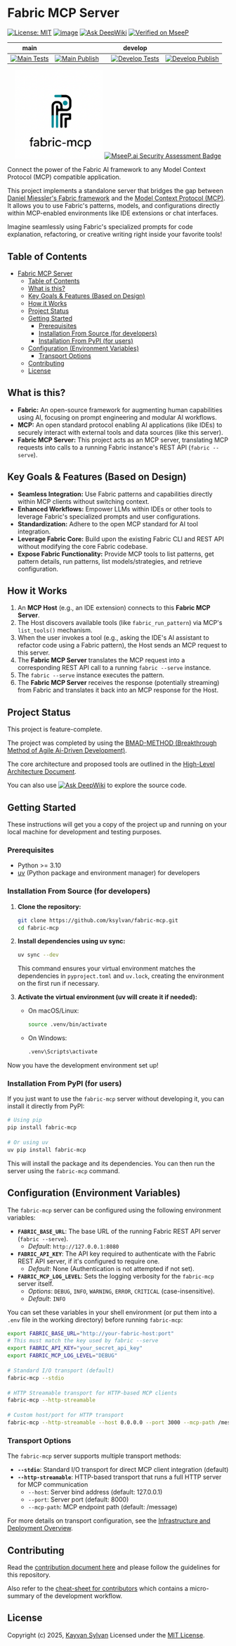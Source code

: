 # Fabric MCP Server

[![License: MIT][mit_license]][mit_license_link]
[![image](https://img.shields.io/pypi/v/fabric-mcp.svg)](https://pypi.python.org/pypi/fabric-mcp)
[![Ask DeepWiki](https://deepwiki.com/badge.svg)](https://deepwiki.com/ksylvan/fabric-mcp)
[![Verified on MseeP](https://mseep.ai/badge.svg)](https://mseep.ai/app/fca21713-c65c-42ee-b8fa-ce209466e70a)

| main  |   |  | develop  |   |
|:---:|:---:|:---:|:---:|:---:|
| [![Main Tests][main_tests]][main_tests_link] | [![Main Publish][main_publish]][main_publish_link] |  | [![Develop Tests][develop_tests]][develop_tests_link] | [![Develop Publish][develop_publish]][develop_publish_link] |

<div align="center">
<img src="https://github.com/ksylvan/fabric-mcp/blob/main/docs/logo.png?raw=true" alt="fabric-mcp logo" width="200" height="200">
<a href="https://mseep.ai/app/ksylvan-fabric-mcp"><img src="https://mseep.net/pr/ksylvan-fabric-mcp-badge.png" alt="MseeP.ai Security Assessment Badge" height="200"></a>
</div>

Connect the power of the Fabric AI framework to any Model Context Protocol (MCP) compatible application.

This project implements a standalone server that bridges the gap between [Daniel Miessler's Fabric framework][fabricGithubLink] and the [Model Context Protocol (MCP)][MCP]. It allows you to use Fabric's patterns, models, and configurations directly within MCP-enabled environments like IDE extensions or chat interfaces.

Imagine seamlessly using Fabric's specialized prompts for code explanation, refactoring, or creative writing right inside your favorite tools!

## Table of Contents

- [Fabric MCP Server](#fabric-mcp-server)
  - [Table of Contents](#table-of-contents)
  - [What is this?](#what-is-this)
  - [Key Goals \& Features (Based on Design)](#key-goals--features-based-on-design)
  - [How it Works](#how-it-works)
  - [Project Status](#project-status)
  - [Getting Started](#getting-started)
    - [Prerequisites](#prerequisites)
    - [Installation From Source (for developers)](#installation-from-source-for-developers)
    - [Installation From PyPI (for users)](#installation-from-pypi-for-users)
  - [Configuration (Environment Variables)](#configuration-environment-variables)
    - [Transport Options](#transport-options)
  - [Contributing](#contributing)
  - [License](#license)

## What is this?

- **Fabric:** An open-source framework for augmenting human capabilities using AI, focusing on prompt engineering and modular AI workflows.
- **MCP:** An open standard protocol enabling AI applications (like IDEs) to securely interact with external tools and data sources (like this server).
- **Fabric MCP Server:** This project acts as an MCP server, translating MCP requests into calls to a running Fabric instance's REST API (`fabric --serve`).

## Key Goals & Features (Based on Design)

- **Seamless Integration:** Use Fabric patterns and capabilities directly within MCP clients without switching context.
- **Enhanced Workflows:** Empower LLMs within IDEs or other tools to leverage Fabric's specialized prompts and user configurations.
- **Standardization:** Adhere to the open MCP standard for AI tool integration.
- **Leverage Fabric Core:** Build upon the existing Fabric CLI and REST API without modifying the core Fabric codebase.
- **Expose Fabric Functionality:** Provide MCP tools to list patterns, get pattern details, run patterns, list models/strategies, and retrieve configuration.

## How it Works

1. An **MCP Host** (e.g., an IDE extension) connects to this **Fabric MCP Server**.
2. The Host discovers available tools (like `fabric_run_pattern`) via MCP's `list_tools()` mechanism.
3. When the user invokes a tool (e.g., asking the IDE's AI assistant to refactor code using a Fabric pattern), the Host sends an MCP request to this server.
4. The **Fabric MCP Server** translates the MCP request into a corresponding REST API call to a running `fabric --serve` instance.
5. The `fabric --serve` instance executes the pattern.
6. The **Fabric MCP Server** receives the response (potentially streaming) from Fabric and translates it back into an MCP response for the Host.

## Project Status

This project is feature-complete.

The project was completed by using the [BMAD-METHOD (Breakthrough Method of Agile Ai-Driven Development)][bmad-method].

The core architecture and proposed tools are outlined in the [High-Level Architecture Document][architecture_doc].

You can also use [![Ask DeepWiki](https://deepwiki.com/badge.svg)](https://deepwiki.com/ksylvan/fabric-mcp) to explore the source code.

## Getting Started

These instructions will get you a copy of the project up and running on your local machine for development and testing purposes.

### Prerequisites

- Python >= 3.10
- [uv](https://github.com/astral-sh/uv) (Python package and environment manager) for developers

### Installation From Source (for developers)

1. **Clone the repository:**

   ```bash
   git clone https://github.com/ksylvan/fabric-mcp.git
   cd fabric-mcp
   ```

2. **Install dependencies using uv sync:**

   ```bash
   uv sync --dev
   ```

   This command ensures your virtual environment matches the dependencies in `pyproject.toml` and `uv.lock`, creating the environment on the first run if necessary.

3. **Activate the virtual environment (uv will create it if needed):**

   - On macOS/Linux:

     ```bash
     source .venv/bin/activate
     ```

   - On Windows:

     ```bash
     .venv\Scripts\activate
     ```

Now you have the development environment set up!

### Installation From PyPI (for users)

If you just want to use the `fabric-mcp` server without developing it, you can install it directly from PyPI:

```bash
# Using pip
pip install fabric-mcp

# Or using uv
uv pip install fabric-mcp
```

This will install the package and its dependencies. You can then run the server using the `fabric-mcp` command.

## Configuration (Environment Variables)

The `fabric-mcp` server can be configured using the following environment variables:

- **`FABRIC_BASE_URL`**: The base URL of the running Fabric REST API server (`fabric --serve`).
  - *Default*: `http://127.0.0.1:8080`
- **`FABRIC_API_KEY`**: The API key required to authenticate with the Fabric REST API server, if it's configured to require one.
  - *Default*: None (Authentication is not attempted if not set).
- **`FABRIC_MCP_LOG_LEVEL`**: Sets the logging verbosity for the `fabric-mcp` server itself.
  - *Options*: `DEBUG`, `INFO`, `WARNING`, `ERROR`, `CRITICAL` (case-insensitive).
  - *Default*: `INFO`

You can set these variables in your shell environment (or put them into a `.env` file in the working directory) before running `fabric-mcp`:

```bash
export FABRIC_BASE_URL="http://your-fabric-host:port"
# This must match the key used by fabric --serve
export FABRIC_API_KEY="your_secret_api_key"
export FABRIC_MCP_LOG_LEVEL="DEBUG"

# Standard I/O transport (default)
fabric-mcp --stdio

# HTTP Streamable transport for HTTP-based MCP clients
fabric-mcp --http-streamable

# Custom host/port for HTTP transport
fabric-mcp --http-streamable --host 0.0.0.0 --port 3000 --mcp-path /message
```

### Transport Options

The `fabric-mcp` server supports multiple transport methods:

- **`--stdio`**: Standard I/O transport for direct MCP client integration (default)
- **`--http-streamable`**: HTTP-based transport that runs a full HTTP server for MCP communication
  - `--host`: Server bind address (default: 127.0.0.1)
  - `--port`: Server port (default: 8000)
  - `--mcp-path`: MCP endpoint path (default: /message)

For more details on transport configuration, see the [Infrastructure and Deployment Overview](./docs/architecture/infrastructure-and-deployment-overview.md#transport-configuration).

## Contributing

Read the [contribution document here](./docs/contributing.md) and please follow the guidelines for this repository.

Also refer to the [cheat-sheet for contributors](./docs/contributing-cheatsheet.md) which contains a micro-summary of the
development workflow.

## License

Copyright (c) 2025, [Kayvan Sylvan](kayvan@sylvan.com) Licensed under the [MIT License](./LICENSE).

[fabricGithubLink]: https://github.com/danielmiessler/fabric
[MCP]: https://modelcontextprotocol.io/
[architecture_doc]: ./docs/architecture/index.md
[develop_publish_link]: https://github.com/ksylvan/fabric-mcp/actions/workflows/publish.yml?branch=develop
[develop_publish]: https://github.com/ksylvan/fabric-mcp/actions/workflows/publish.yml/badge.svg?branch=develop
[develop_tests_link]: https://github.com/ksylvan/fabric-mcp/actions/workflows/tests.yml?branch=develop
[develop_tests]: https://github.com/ksylvan/fabric-mcp/actions/workflows/tests.yml/badge.svg?branch=develop
[mit_license_link]: https://opensource.org/licenses/MIT
[mit_license]: https://img.shields.io/badge/License-MIT-yellow.svg
[main_publish_link]: https://github.com/ksylvan/fabric-mcp/actions/workflows/publish.yml
[main_publish]: https://github.com/ksylvan/fabric-mcp/actions/workflows/publish.yml/badge.svg
[main_tests_link]: https://github.com/ksylvan/fabric-mcp/actions/workflows/tests.yml
[main_tests]: https://github.com/ksylvan/fabric-mcp/actions/workflows/tests.yml/badge.svg
[bmad-method]: https://github.com/bmadcode/BMAD-METHOD
